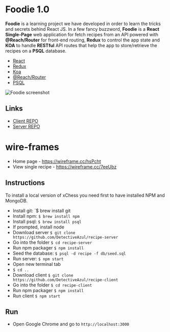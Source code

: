 # Foodie 1.0

**Foodie** is a learning project we have developed in order to learn the tricks and secrets behind React JS. In a few fancy buzzword, **Foodie** is a **React Single-Page** web application for fetch recipes from an API powered with **@Reach/Router** for front-end routing, **Redux** to control the app state and **KOA** to handle **RESTful** API routes that help the app to store/retrieve the recipes on a **PSQL** database.

* [React](https://github.com/facebook/create-react-app)
* [Redux](https://redux.js.org/introduction)
* [Koa](https://koajs.com/)
* [@Reach/Router](https://reach.tech/router)
* [PSQL](https://www.postgresql.org/)

![Foodie screenshot](https://github.com/DetectiveAzul/recipe-project/blob/master/image.png?raw=true)

## Links 

* [Client REPO](https://github.com/DetectiveAzul/recipe-client)
* [Server REPO](https://github.com/DetectiveAzul/recipe-server)

# wire-frames

* Home page - https://wireframe.cc/hsPcht
* View single recipe - https://wireframe.cc/7eeUbz

## Instructions

To install a local version of xChess you need first to have installed NPM and MongoDB. 

* Install git: `$ brew install git
* Install npm: `$ brew install npm`
* Install psql: `$ brew install psql`
* If prompted, install node
* Download server `$ git clone https://github.com/DetectiveAzul/recipe-server`
* Go into the folder `$ cd recipe-server`
* Run npm packager `$ npm install`
* Seed the database: `$ psql -d recipe -f db/seed.sql`
* Run server: `$ npm start`
* Open new terminal tab
* `$ cd ..`
* Download client `$ git clone https://github.com/DetectiveAzul/recipe-client`
* Go into the folder `$ cd recipe-client`
* Run npm packager `$ npm install`
* Run client `$ npm start`

## Run
* Open Google Chrome and go to `http://localhost:3000`




